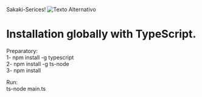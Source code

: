 Sakaki-Serices!
<img src="https://i.ibb.co/fqg2rBx/undefined-image-11.png" alt="Texto Alternativo">


# Installation globally with TypeScript.
Preparatory: <br>
1- npm install -g typescript <br>
2- npm install -g ts-node <br>
3- npm install <br>

Run:<br>
ts-node main.ts <br>
